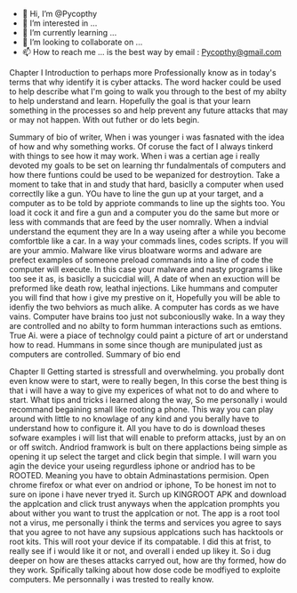 - 👋 Hi, I’m @Pycopthy
- 👀 I’m interested in ...
- 🌱 I’m currently learning ...
- 💞️ I’m looking to collaborate on ...
- 📫 How to reach me ... is the best way by email : Pycopthy@gmail.com

<!---
Pycopthy/Pycopthy is a ✨ special ✨ repository because its `README.md` (this file) appears on your GitHub profile.
You can click the Preview link to take a look at your changes.
--->

Chapter I Introduction to perhaps more Professionally know as in today's terms that why identify it is cyber attacks. 
The word hacker could be used to help describe what I'm going to walk you through to the best of my abilty to help understand and learn. 
Hopefully the goal is that your learn something in the processes so and help prevent any future attacks that may or may not happen. With out futher or do lets begin.

Summary of bio of writer,
When i was younger i was fasnated with the idea of how and why something works. Of coruse the fact of I always tinkerd with things to see how it may work. When i was a certian age i really devoted my goals to be set on learning thr fundalmentals of computers and how there funtions could be used to be wepanized for destroytion. Take a moment to take that in and study that hard, basiclly a computer when used correctlly like a gun. YOu have to line the gun up at your target, and a computer as to be told by appriote commands to line up the sights too. You load it cock it and fire a gun and a computer you do the same but more or less with commands that are feed by the user nomrally. When a indvial understand the equment they are In a way  useing after a while you become comfortble like a car. In a way your commads lines, codes scripts. If you will are your ammio. Malware like virus bloatware worms and adware are prefect examples of someone preload commands into a line of code the computer will execute. In this case your malware and nasty programs i like too see it as, is basiclly a sucicdial will, A date of when an exuction will be preformed like death row, leathal injections. Like hummans and computer you will find that how i give my prestive on it, Hopefully you will be able to idenfiy the two behviors as much alike. A computer has cords as we have vains. Computer have brains too just not subconiouslly wake. In a way they are controlled and no abilty to form humman interactions such as emtions. True Ai. were a piace of technolgy could paint a picture of art or understand how to read. Hummans in some since though are munipulated just as computers are controlled. 
Summary of bio end

Chapter II 
Getting started is stressfull and overwhelming. you probally dont even know were to start, were to really begen, In this corse the best thing 
is that i will have a way to give my experices of what not to do and where to start. What tips and tricks i learned along the way, So me personally i 
would recommand begaining small like rooting a phone. This way you can play around with little to no knowlage of any kind and you berally have to 
understand how to configure it. All you have to do is download theses sofware examples i will list that will enable to preform attacks, just by an on or 
off switch. Andriod framwork is bult on there applactions being simple as opening it up select the target and click begin that simple. I will warn you 
agin the device your useing regurdless iphone or andriod has to be ROOTED. Meaning you have to obtain Adminastations permision. Open chrome firefox or what 
ever on andriod or iphone, To be honest im not to sure on ipone i have never tryed it. Surch up KINGROOT APK and download the applcation and click trust anyways
when the applcation promphts you about wither you want to trust the applcation or not. The app is a root tool not a virus, me personally i think the terms and 
services you agree to says that you agree to not have any supsious applcations such has hacktools or root kits. This will root your device if its compatable. I 
did this at frist, to really see if i would like it or not, and overall i ended up likey it. So i dug deeper on how are theses attacks carryed out, how are thy formed, 
how do they work. Spifically talking about how dose code be modfiyed to exploite computers. Me personnally i was trested to really know. 


